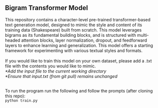<h2>Bigram Transformer Model</h2>
This repository contains a character-level pre-trained transformer-based text generation model, designed to mimic the style and content of its training data (Shakespeare) built from scratch. This model leverages bigrams as its fundamental building blocks, and is structured with multi-headed attention blocks, layer normalization, dropout, and feedforward layers to enhance learning and generalization. This model offers a starting framework for experimenting with various textual styles and formats.
<br /><br />
If you would like to train this model on your own dataset, please add a .txt file with the contents you would like to mimic. <br/>
<em>*Add the input file to the current working directory</em> </br>
<em>*Ensure that input.txt (from git pull) remains unchanged</em>
<br />
<br />

To run the program run the following and follow the prompts (after cloning this repo): <br />
```python train.py```
